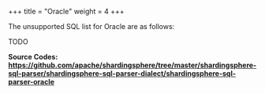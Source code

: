 +++
title = "Oracle"
weight = 4
+++

The unsupported SQL list for Oracle are as follows:

TODO

**Source Codes: https://github.com/apache/shardingsphere/tree/master/shardingsphere-sql-parser/shardingsphere-sql-parser-dialect/shardingsphere-sql-parser-oracle**
